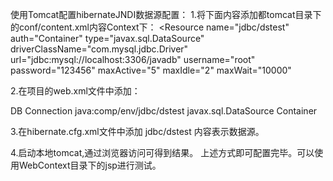 使用Tomcat配置hibernateJNDI数据源配置：
1.将下面内容添加都tomcat目录下的conf/content.xml内容Context下：
<Resource  name="jdbc/dstest" auth="Container"
    type="javax.sql.DataSource" 
    driverClassName="com.mysql.jdbc.Driver"
    url="jdbc:mysql://localhost:3306/javadb"
    username="root" password="123456" maxActive="5"
    maxIdle="2" maxWait="10000"

 2.在项目的web.xml文件中添加：

  <resource-ref>
      <description>DB Connection</description>
      <res-ref-name>java:comp/env/jdbc/dstest</res-ref-name>
      <res-type>javax.sql.DataSource</res-type>
      <res-auth>Container</res-auth>
  </resource-ref>

  3.在hibernate.cfg.xml文件中添加
   <property name="connection.datasource">jdbc/dstest</property>
   内容表示数据源。

4.启动本地tomcat,通过浏览器访问可得到结果。
   上述方式即可配置完毕。可以使用WebContext目录下的jsp进行测试。
